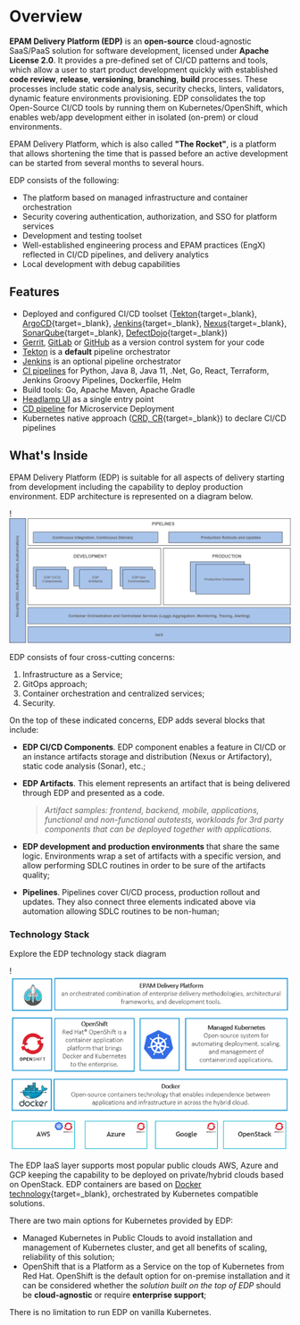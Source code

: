 # Overview

**EPAM Delivery Platform (EDP)** is an **open-source** cloud-agnostic SaaS/PaaS solution for software development, licensed under **Apache License 2.0**. It provides a pre-defined set of CI/CD patterns and tools, which allow a user to start product development quickly with established **code review**, **release**, **versioning**, **branching**, **build** processes. These processes include static code analysis, security checks, linters, validators, dynamic feature environments provisioning. EDP consolidates the top Open-Source CI/CD tools by running them on Kubernetes/OpenShift, which enables web/app development either in isolated (on-prem) or cloud environments.

EPAM Delivery Platform, which is also called **"The Rocket"**, is a platform that allows shortening the time that is passed before an active development can be started from several months to several hours.

EDP consists of the following:

- The platform based on managed infrastructure and container orchestration
- Security covering authentication, authorization, and SSO for platform services
- Development and testing toolset
- Well-established engineering process and EPAM practices (EngX) reflected in CI/CD pipelines, and delivery analytics
- Local development with debug capabilities

## Features

- Deployed and configured CI/CD toolset ([Tekton](https://tekton.dev/){target=_blank}, [ArgoCD](https://argoproj.github.io/cd/){target=_blank}, [Jenkins](https://www.jenkins.io/){target=_blank}, [Nexus](https://help.sonatype.com/repomanager3){target=_blank}, [SonarQube](https://www.sonarqube.org/){target=_blank}, [DefectDojo](https://www.defectdojo.org/){target=_blank})
- [Gerrit](https://www.gerritcodereview.com/), [GitLab](https://about.gitlab.com/features/) or [GitHub](https://about.gitlab.com/features/) as a version control system for your code
- [Tekton](./operator-guide/install-tekton.md) is a **default** pipeline orchestrator
- [Jenkins](./operator-guide/overview-manage-jenkins-pipelines.md) is an optional pipeline orchestrator
- [CI pipelines](./user-guide/pipeline-framework.md) for Python, Java 8, Java 11, .Net, Go, React, Terraform, Jenkins Groovy Pipelines, Dockerfile, Helm
- Build tools: Go, Apache Maven, Apache Gradle
- [Headlamp UI](./headlamp-user-guide/index.md) as a single entry point
- [CD pipeline](./user-guide/customize-cd-pipeline.md) for Microservice Deployment
- Kubernetes native approach ([CRD, CR](https://kubernetes.io/docs/concepts/extend-kubernetes/api-extension/custom-resources/){target=_blank}) to declare CI/CD pipelines

## What's Inside

EPAM Delivery Platform (EDP) is suitable for all aspects of delivery starting from development including the capability to deploy production environment.
EDP architecture is represented on a diagram below.

!![Architecture](./assets/edp-context.png "Architecture")

EDP consists of four cross-cutting concerns:

1. Infrastructure as a Service;
2. GitOps approach;
3. Container orchestration and centralized services;
4. Security.

On the top of these indicated concerns, EDP adds several blocks that include:

- **EDP CI/CD Components**. EDP component enables a feature in CI/CD or an instance artifacts storage and distribution (Nexus or Artifactory), static code analysis (Sonar), etc.;
- **EDP Artifacts**. This element represents an artifact that is being delivered through EDP and presented as a code.

    >_Artifact samples: frontend, backend, mobile, applications, functional and non-functional autotests, workloads for 3rd party components that can be deployed together with applications._

- **EDP development and production environments** that share the same logic. Environments wrap a set of artifacts with a specific version, and allow performing SDLC routines in order to be sure of the artifacts quality;
- **Pipelines**. Pipelines cover CI/CD process, production rollout and updates. They also connect three elements indicated above via automation allowing SDLC routines to be non-human;

### Technology Stack

Explore the EDP technology stack diagram

!![Technology stack](./assets/edp_technology_stack.png "Technology stack")

The EDP IaaS layer supports most popular public clouds AWS, Azure and GCP keeping the capability to be deployed on private/hybrid clouds based on OpenStack.
EDP containers are based on [Docker technology](https://www.docker.com/){target=_blank}, orchestrated by Kubernetes compatible solutions.

There are two main options for Kubernetes provided by EDP:

- Managed Kubernetes in Public Clouds to avoid installation and management of Kubernetes cluster, and get all benefits of scaling, reliability of this solution;
- OpenShift that is a Platform as a Service on the top of Kubernetes from Red Hat. OpenShift is the default option for on-premise installation and it can be considered whether the _solution built on the top of EDP_ should be **cloud-agnostic** or require **enterprise support**;

There is no limitation to run EDP on vanilla Kubernetes.
